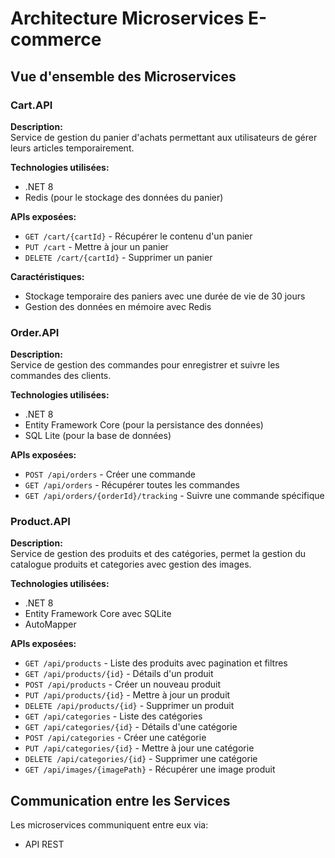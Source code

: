 # Architecture Microservices E-commerce

## Vue d'ensemble des Microservices

### Cart.API

**Description:**  
Service de gestion du panier d'achats permettant aux utilisateurs de gérer leurs articles temporairement.

**Technologies utilisées:**

- .NET 8
- Redis (pour le stockage des données du panier)

**APIs exposées:**

- `GET /cart/{cartId}` - Récupérer le contenu d'un panier
- `PUT /cart` - Mettre à jour un panier
- `DELETE /cart/{cartId}` - Supprimer un panier

**Caractéristiques:**

- Stockage temporaire des paniers avec une durée de vie de 30 jours
- Gestion des données en mémoire avec Redis

### Order.API

**Description:**  
Service de gestion des commandes pour enregistrer et suivre les commandes des clients.

**Technologies utilisées:**

- .NET 8
- Entity Framework Core (pour la persistance des données)
- SQL Lite (pour la base de données)

**APIs exposées:**

- `POST /api/orders` - Créer une commande
- `GET /api/orders` - Récupérer toutes les commandes
- `GET /api/orders/{orderId}/tracking` - Suivre une commande spécifique

### Product.API

**Description:**  
Service de gestion des produits et des catégories, permet la gestion du catalogue produits et categories avec gestion des images.

**Technologies utilisées:**

- .NET 8
- Entity Framework Core avec SQLite
- AutoMapper

**APIs exposées:**

- `GET /api/products` - Liste des produits avec pagination et filtres
- `GET /api/products/{id}` - Détails d'un produit
- `POST /api/products` - Créer un nouveau produit
- `PUT /api/products/{id}` - Mettre à jour un produit
- `DELETE /api/products/{id}` - Supprimer un produit
- `GET /api/categories` - Liste des catégories
- `GET /api/categories/{id}` - Détails d'une catégorie
- `POST /api/categories` - Créer une catégorie
- `PUT /api/categories/{id}` - Mettre à jour une catégorie
- `DELETE /api/categories/{id}` - Supprimer une catégorie
- `GET /api/images/{imagePath}` - Récupérer une image produit

## Communication entre les Services

Les microservices communiquent entre eux via:

- API REST
